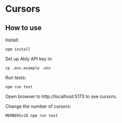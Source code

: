 # Cursors

## How to use

Install:
```
npm install
```

Set up Ably API key in:
```
cp .env.example .env
```

Run tests:
```
npm run test
```

Open browser to http://localhost:5173 to see cursors.

Change the number of cursors:
```
MEMBERS=10 npm run test
```
